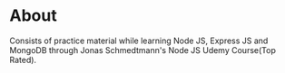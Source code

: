 # About
Consists of practice material while learning Node JS, Express JS and MongoDB through Jonas Schmedtmann's Node JS Udemy Course(Top Rated).
